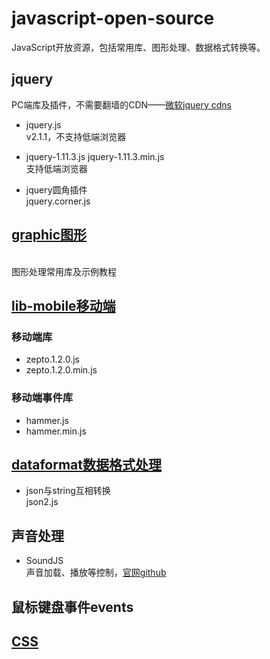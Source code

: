 # javascript-open-source
JavaScript开放资源，包括常用库、图形处理、数据格式转换等。

## jquery
PC端库及插件，不需要翻墙的CDN——[微软jquery cdns](https://docs.microsoft.com/en-us/aspnet/ajax/cdn/overview#jQuery_Releases_on_the_CDN_0)
- jquery.js
<br>v2.1.1，不支持低端浏览器

- jquery-1.11.3.js jquery-1.11.3.min.js
<br>支持低端浏览器

- jquery圆角插件
<br>jquery.corner.js

## [graphic图形](https://github.com/vee2046/javascript-open-source/tree/master/graphic)
<br>图形处理常用库及示例教程

## [lib-mobile移动端](https://github.com/vee2046/javascript-open-source/tree/master/lib-mobile)
### 移动端库
  - zepto.1.2.0.js
  - zepto.1.2.0.min.js

### 移动端事件库
  - hammer.js
  - hammer.min.js

## [dataformat数据格式处理](https://github.com/vee2046/javascript-open-source/tree/master/dataformat)
- json与string互相转换
<br>json2.js

## 声音处理
- SoundJS
<br>声音加载、播放等控制，[官网](https://createjs.com/soundjs)[github](https://github.com/CreateJS/SoundJS)

## 鼠标键盘事件events

## [CSS](https://github.com/vee2046/javascript-open-source/tree/css)

